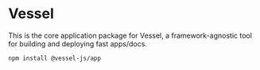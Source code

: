 # Vessel

This is the core application package for Vessel, a framework-agnostic tool for building and
deploying fast apps/docs.

```bash
npm install @vessel-js/app
```
